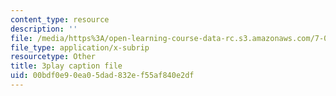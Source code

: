 ```yaml
---
content_type: resource
description: ''
file: /media/https%3A/open-learning-course-data-rc.s3.amazonaws.com/7-01sc-fundamentals-of-biology-fall-2011/00bdf0e90ea05dad832ef55af840e2df_SvjeCxVu2dI.vtt
file_type: application/x-subrip
resourcetype: Other
title: 3play caption file
uid: 00bdf0e9-0ea0-5dad-832e-f55af840e2df
---
```

